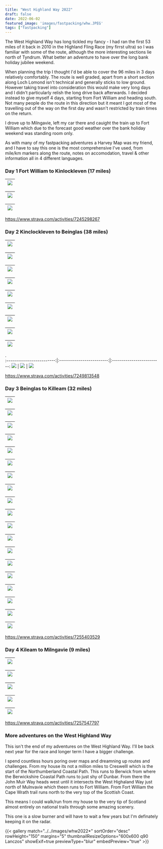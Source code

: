 ```yaml
---
title: "West Highland Way 2022"
draft: false
date: 2022-06-02
featured_image: 'images/fastpacking/whw.JPEG'
tags: ["fastpacking"]
---
```



The West Highland Way has long tickled my fancy - I had ran the first 53 miles of it back in 2010 in the Highland Fling Race (my firrst ultra) so I was familiar with some of the route, although the more interesting sections lie north of Tyndrum. What better an adventure to have over the long bank holiday jubilee weekend.

When planning the trip I thought I'd be able to cover the 96 miles in 3 days relatively comfortably. The route is well graded, apart from a short section along Loch Lomond isn't technical and generally sticks to low ground. However taking travel into consideration this would make very long days and I didn't particularly relish the long drive back afterwards. I decided instead to give myself 4 days, starting from Fort William and heading south. Not many people do the route in this direction but it meant I got most of the travelling out of the way on the first day and wasn't restricted by train times on the return.

I drove up to Milngavie, left my car there and cauight the train up to Fort William which due to the forecast good weather over the bank holiday weekend was standing room only.

As with many of my fastpacking adventures a Harvey Map was my friend, and I have to say this one is the most comprehensive I've used, from mile/km markers along the route, notes on accomodation, travel & other information all in 4 different languages.


### Day 1 Fort William to Kinlockleven (17 miles)

| ![](/images/whw2022/IMG_1140.JPEG)| 
|:--:|

| ![](/images/whw2022/IMG_1141.JPEG)| 
|:--:|

| ![](/images/whw2022/IMG_1143.JPEG)| 
|:--:|

https://www.strava.com/activities/7245298267


### Day 2 Kinclockleven to Beinglas (38 miles)

| ![](/images/whw2022/IMG_1144.JPEG)| 
|:--:|

| ![](/images/whw2022/IMG_1147.JPEG)| 
|:--:|

| ![](/images/whw2022/IMG_1148.JPEG)| 
|:--:|

| ![](/images/whw2022/IMG_1149.JPEG)| 
|:--:|

| ![](/images/whw2022/IMG_1150.JPEG)| 
|:--:|

| ![](/images/whw2022/IMG_1151.JPEG)| 
|:--:|

| ![](/images/whw2022/IMG_1152.JPEG)| 
|:--:|

| ![](/images/whw2022/IMG_1153.JPEG)| 
|:--:|

| ![](/images/whw2022/IMG_1154.JPEG)| 
|:--:|



 .        
:-------------------------:|:-------------------------:|:-------------------------:
![](/images/whw2022/IMG_1158.JPEG)  |  ![](/images/whw2022/IMG_1160.JPEG) |  ![](/images/whw2022/IMG_1161.JPEG)





https://www.strava.com/activities/7249813548

### Day 3 Beinglas to Killeam (32 miles)



| ![](/images/whw2022/IMG_1164.JPEG)| 
|:--:|

| ![](/images/whw2022/IMG_1165.JPEG)| 
|:--:|

| ![](/images/whw2022/IMG_1166.JPEG)| 
|:--:|

| ![](/images/whw2022/IMG_1168.JPEG)| 
|:--:|

| ![](/images/whw2022/IMG_170.JPEG)| 
|:--:|

| ![](/images/whw2022/IMG_1171.JPEG)| 
|:--:|

| ![](/images/whw2022/IMG_1172.JPEG)| 
|:--:|

| ![](/images/whw2022/IMG_1173.JPEG)| 
|:--:|

| ![](/images/whw2022/IMG_1174.JPEG)| 
|:--:|

| ![](/images/whw2022/IMG_1175.JPEG)| 
|:--:|

| ![](/images/whw2022/IMG_1176.JPEG)| 
|:--:|

| ![](/images/whw2022/IMG_1177.JPEG)| 
|:--:|

| ![](/images/whw2022/IMG_1178.JPEG)| 
|:--:|

| ![](/images/whw2022/IMG_1179.JPEG)| 
|:--:|

| ![](/images/whw2022/IMG_1180.JPEG)| 
|:--:|

| ![](/images/whw2022/IMG_1181.JPEG)| 
|:--:|

| ![](/images/whw2022/IMG_1182.JPEG)| 
|:--:|

| ![](/images/whw2022/IMG_1183.JPEG)| 
|:--:|

| ![](/images/whw2022/IMG_1184.JPEG)| 
|:--:|




https://www.strava.com/activities/7255403529

### Day 4 Kileam to Milngavie (9 miles)

| ![](/images/whw2022/IMG_1185.JPEG)| 
|:--:|

| ![](/images/whw2022/IMG_1186.JPEG)| 
|:--:|

| ![](/images/whw2022/IMG_1187.JPEG)| 
|:--:|

| ![](/images/whw2022/IMG_1188.JPEG)| 
|:--:|

| ![](/images/whw2022/IMG_1192.JPEG)| 
|:--:|

https://www.strava.com/activities/7257547797



### More adventures on the West Highland Way

This isn't the end of my adventures on the West Highland Way. I'll be back next year for the race and longer term I have a bigger challenge.

I spend countless hours poring over maps and dreamning up routes and challenges. From my house its not a million miles to Creswelll which is the start of the Northumberland Coastal Path. This runs to Berwick from where the Berwickshire Coastal Path runs to just shy of Dunbar. From there the John Muir Way heads west until it intersects the West Highaland Way just north of Mulnvavie which theen runs to Fort William. From Fort William the Cape Wrath trail runs north to the very top of the Scottish Coast.

This means I could walk/run from my house to the very tip of Scotland almost entirely on national trails through some amazing scenery.

This one is a slow burner and will have to wait a few years but I'm definately keeping it on the radar.


{{< gallery match="../../images/whw2022*" sortOrder="desc" rowHeight="150" margins="5" thumbnailResizeOptions="600x600 q90 Lanczos" showExif=true previewType="blur" embedPreview="true" >}}

